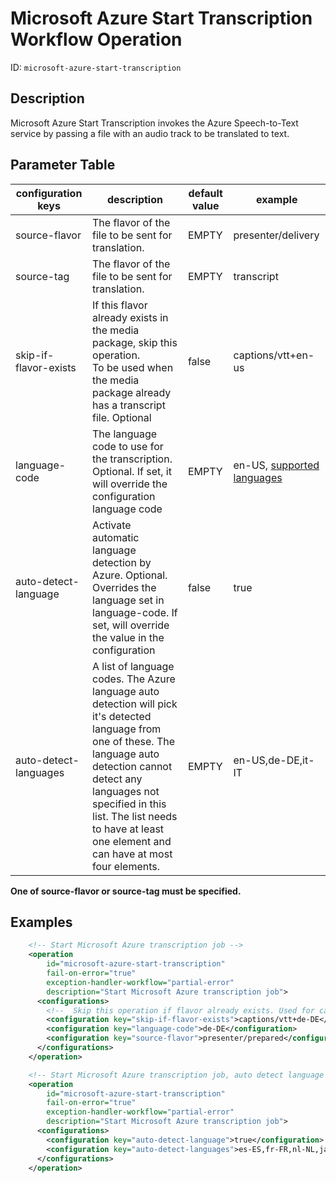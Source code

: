 Microsoft Azure Start Transcription Workflow Operation
======================================================

ID: `microsoft-azure-start-transcription`

Description
-----------

Microsoft Azure Start Transcription invokes the Azure Speech-to-Text service by passing a file with an audio track
to be translated to text.

Parameter Table
---------------

|configuration keys|description|default value|example|
|------------------|-------|-----------|-------------|
|source-flavor|The flavor of the file to be sent for translation.|EMPTY|presenter/delivery|
|source-tag|The flavor of the file to be sent for translation.|EMPTY|transcript|
|skip-if-flavor-exists|If this flavor already exists in the media package, skip this operation.<br/>To be used when the media package already has a transcript file. Optional|false|captions/vtt+en-us|
|language-code|The language code to use for the transcription. Optional. If set, it will override the configuration language code|EMPTY|en-US, [supported languages](https://docs.microsoft.com/de-de/azure/cognitive-services/speech-service/language-support?tabs=speechtotext#speech-to-text)|
|auto-detect-language|Activate automatic language detection by Azure. Optional. Overrides the language set in language-code. If set, will override the value in the configuration|false|true
|auto-detect-languages|A list of language codes. The Azure language auto detection will pick it's detected language from one of these. The language auto detection cannot detect any languages not specified in this list. The list needs to have at least one element and can have at most four elements.|EMPTY|en-US,de-DE,it-IT

**One of source-flavor or source-tag must be specified.**

Examples
--------

```xml
    <!-- Start Microsoft Azure transcription job -->
    <operation
        id="microsoft-azure-start-transcription"
        fail-on-error="true"
        exception-handler-workflow="partial-error"
        description="Start Microsoft Azure transcription job">
      <configurations>
        <!--  Skip this operation if flavor already exists. Used for cases when mediapackage already has captions. -->
        <configuration key="skip-if-flavor-exists">captions/vtt+de-DE</configuration>
        <configuration key="language-code">de-DE</configuration>
        <configuration key="source-flavor">presenter/prepared</configuration>
      </configurations>
    </operation>
```

```xml
    <!-- Start Microsoft Azure transcription job, auto detect language -->
    <operation
        id="microsoft-azure-start-transcription"
        fail-on-error="true"
        exception-handler-workflow="partial-error"
        description="Start Microsoft Azure transcription job">
      <configurations>
        <configuration key="auto-detect-language">true</configuration>
        <configuration key="auto-detect-languages">es-ES,fr-FR,nl-NL,ja-JP</configuration>
      </configurations>
    </operation>
```
